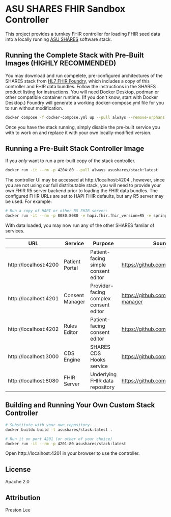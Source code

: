 # ASU SHARES FHIR Sandbox Controller

This project provides a turnkey FHIR controller for loading FHIR seed data into a locally running [ASU SHARES](https://www.asushares.com) software stack.



## Running the Complete Stack with Pre-Built Images (HIGHLY RECOMMENDED)

You may download and run compelete, pre-configured architectures of the SHARES stack from [HL7 FHIR Foundry](https://foundry.hl7.org), which includes a copy of this controller and FHIR data bundles. Follow the instructions in the SHARES product listing for instructions. You will need Docker Desktop, podman or other compatible container runtime. (If you don't know, start with Docker Desktop.) Foundry will generate a working docker-compose.yml file for you to run without modification.

```sh
docker compose -f docker-compose.yml up --pull always --remove-orphans
```

Once you have the stack running, simply disable the pre-built service you with to work on and replace it with your own locally-modified version.

## Running a Pre-Built Stack Controller Image

If you _only_ want to run a pre-built copy of the stack controller.
```sh
docker run -it --rm -p 4204:80 --pull always asushares/stack:latest
```

The controller UI may be accessed at http://localhost:4204 , however, since you are not using our full distributable stack, you will need to provide your own FHIR R5 server backend prior to loading the FHIR data bundles. The configured FHIR URLs are set to HAPI FHIR defaults, but any R5 server may be used. For example:

```sh
# Run a copy of HAPI or other R5 FHIR server:
docker run -it --rm -p 8080:8080 -e hapi.fhir.fhir_version=R5 -e spring.main.allow-bean-definition-overriding=true hapiproject/hapi:v7.2.0
```


With data loaded, you may now run any of the other SHARES familar of services.

| URL                   | Service           | Purpose       | Source Code   |
|----                   |----               |----           |----           |
| http://localhost:4200 | Patient Portal    | Patient-facing simple consent editor | https://github.com/asushares/patient
| http://localhost:4201 | Consent Manager   | Provider-facing complex consent editor  | https://github.com/asushares/consent-manager
| http://localhost:4202 | Rules Editor      | Patient-facing consent editor | https://github.com/asushares/rules
| http://localhost:3000 | CDS Engine        | SHARES CDS Hooks service | https://github.com/asushares/cds
| http://localhost:8080 | FHIR Server       | Underlying FHIR data repository | https://github.com/hapifhir/hapi-fhir


## Building and Running Your Own Custom Stack Controller

```sh
# Substitute with your own repository.
docker buildx build -t asushares/stack:latest . 
```

```sh
# Run it on port 4201 (or other of your choice)
docker run -it --rm -p 4201:80 asushares/stack:latest
```
Open http://localhost:4201 in your browser to use the controller.

## License

Apache 2.0

## Attribution

Preston Lee
